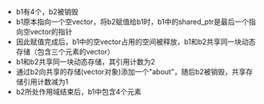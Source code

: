 * b1有4个，b2被销毁
* b1原本指向一个空vector，将b2赋值给b1时，b1中的shared_ptr是最后一个指向空vector的指针
* 因此赋值完成后，b1中的空vector占用的空间被释放，b1和b2共享同一块动态存储（包含三个元素的vector）
* b1和b2共享同一块动态存储，其引用计数为2
* 通过b2向共享的存储(vector对象)添加一个"about"，随后b2被销毁，共享存储引用计数减为1
* b2所处作用域结束后，b1中包含4个元素